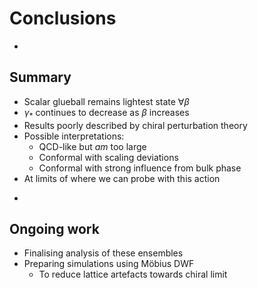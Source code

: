 # Conclusions

-

## Summary

* Scalar glueball remains lightest state $\forall\beta$
* $\gamma_*$ continues to decrease as $\beta$ increases
* Results poorly described by chiral perturbation theory
* Possible interpretations:
  * QCD-like but $am$ too large
  * Conformal with scaling deviations
  * Conformal with strong influence from bulk phase
* At limits of where we can probe with this action

-

## Ongoing work

* Finalising analysis of these ensembles
* Preparing simulations using Möbius DWF
  * To reduce lattice artefacts towards chiral limit
